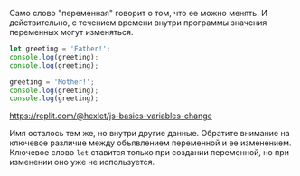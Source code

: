 
Само слово "переменная" говорит о том, что ее можно менять. И действительно, с течением времени внутри программы значения переменных могут изменяться.

```javascript
let greeting = 'Father!';
console.log(greeting);
console.log(greeting);

greeting = 'Mother!';
console.log(greeting);
console.log(greeting);
```

https://replit.com/@hexlet/js-basics-variables-change

Имя осталось тем же, но внутри другие данные. Обратите внимание на ключевое различие между объявлением переменной и ее изменением. Ключевое слово `let` ставится только при создании переменной, но при изменении оно уже не используется.
